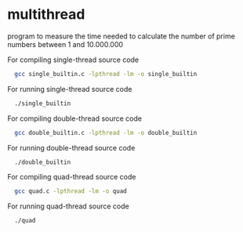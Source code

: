 # multithread
program to measure the time needed to calculate the number of prime numbers between 1 and 10.000.000

For compiling single-thread source code
```bash
  gcc single_builtin.c -lpthread -lm -o single_builtin
```
For running single-thread source code
```bash
  ./single_builtin
```
For compiling double-thread source code
```bash
  gcc double_builtin.c -lpthread -lm -o double_builtin
```
For running double-thread source code
```bash
  ./double_builtin
```
For compiling quad-thread source code
```bash
  gcc quad.c -lpthread -lm -o quad
```
For running quad-thread source code
```bash
  ./quad
```
